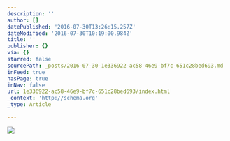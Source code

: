 ```yaml
---
description: ''
author: []
datePublished: '2016-07-30T13:26:15.257Z'
dateModified: '2016-07-30T10:19:00.984Z'
title: ''
publisher: {}
via: {}
starred: false
sourcePath: _posts/2016-07-30-1e336922-ac58-46e9-bf7c-651c28bed693.md
inFeed: true
hasPage: true
inNav: false
url: 1e336922-ac58-46e9-bf7c-651c28bed693/index.html
_context: 'http://schema.org'
_type: Article

---
```

![](https://the-grid-user-content.s3-us-west-2.amazonaws.com/38ad6d31-d753-4013-8c66-2b6738cc78c1.jpg)